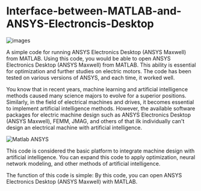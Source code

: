 # Interface-between-MATLAB-and-ANSYS-Electroncis-Desktop

![images](https://github.com/toohidsharifi/Interface-between-MATLAB-and-ANSYS-Electroncis-Desktop/assets/126771405/5ea76e77-9e6a-4932-adda-dd7efd888173)

A simple code for running ANSYS Electronics Desktop (ANSYS Maxwell) from MATLAB.
Using this code, you would be able to open ANSYS Electronics Desktop (ANSYS Maxwell) from MATLAB. This ability is essential for optimization and further studies on electric motors. The code has been tested on various versions of ANSYS, and each time, it worked well.

You know that in recent years, machine learning and artificial intelligence methods caused many science majors to evolve for a superior positions. 
Similarly, in the field of electrical machines and drives, it becomes essential to implement artificial intelligence methods. However, the
available software packages for electric machine design such as ANSYS Electronics Desktop (ANSYS Maxwell), FEMM, JMAG, and others of that ilk 
individually can't design an electrical machine with artificial intelligence.

![Matlab ANSYS](https://github.com/toohidsharifi/Interface-between-MATLAB-and-ANSYS-Electroncis-Desktop/assets/126771405/f180cfc2-33ac-48a8-bdc2-f29cb6d3de15)

This code is considered the basic platform to integrate machine design with artificial intelligence. You can expand this code to apply
optimization, neural network modeling, and other methods of artificial intelligence.

The function of this code is simple: By this code, you can open ANSYS Electronics Desktop (ANSYS Maxwell) with MATLAB.
